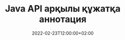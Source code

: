 ---
############################# Static ############################
layout: "product"
date: 2022-02-23T12:00:00+02:00
draft: false

product: "Annotation"
product_tag: "annotation"
platform: "Java"
platform_tag: "java"

############################# Head ############################
head_title: "Java Document Annotation API | PDF Word Excel PPTX кескіндерін қарау және аннотациялау"
head_description: "Java Document Annotation API. PDF Word DOCX, Excel XLSX, PPTX, EML EMLX, VSS VSD, OTP, CAD және кескін файл пішімдерін қараңыз, белгілеңіз, түсініктеме беріңіз және аннотациялаңыз."

############################# Header ##########################
title: "Java API арқылы құжатқа аннотация"
description: "PDF, HTML, MS Office және басқа құжат пішімдерін кез келген сыртқы бағдарламалық құралды орнатпай-ақ көру және аннотациялау мүмкіндіктері бар Java қолданбаларын құрастырыңыз."
button:
    enable: true
    icon: "fas fa-arrow-down"
    label: "Тегін сынақ нұсқасын жүктеп алыңыз"
    link: "https://downloads.groupdocs.com/annotation/java"

############################# SubMenu #########################
submenu:
    enable: true
    
    left:
        img_alt: "GroupDocs.Annotation for Java"
        image: "https://www.groupdocs.cloud/templates/groupdocs/images/product-logos/groupdocs-annotation-java.png"
        product: "GroupDocs.Annotation"
        platform: "Java"

    middle:
        button:
            # button loop
            - link: "#features"
              text: "Ерекше өзгешеліктері"

            # button loop
            - link: "https://products.groupdocs.app/annotation"
              text: "Тікелей демонстрациялар"

            # button loop
            - link: "https://purchase.groupdocs.com/pricing/annotation/java"
              text: "Баға белгілеу"

    right:
        link_download: "https://downloads.groupdocs.com/annotation"
        link_learn: "https://docs.groupdocs.com/annotation/java/"
        link_buy: "https://purchase.groupdocs.com"

############################# Overview ############################
overview:
    enable: true
    content: |
      GroupDocs.Annotation Java API — Android, MacOS, Linux, Windows сияқты әртүрлі платформалар мен операциялық жүйелердегі құжаттардағы аннотациялармен жұмыс істеуге мүмкіндік беретін өнім. GroupDocs.Annotation көптеген артықшылықтар беретін қарапайым API кітапханасын ұсынады: мысалы, деректерді құпия сақтау немесе кітапханамен жұмыс істеу үшін қанша қуатты таңдау қажет болса немесе аннотациялармен жұмысты ішінара өзгерту қажет болса, кітапхана өте жеңіл және икемді.

      GroupDocs.Annotation for Java API сізге аннотациялардың әртүрлі түрлерімен жұмыс істеуге мүмкіндік береді, олар мыналарды қамтиды: Мәтін, Полисызық, Аймақ, Асты сызу, Нүкте, Су таңбасы, Көрсеткі, Эллипс, Мәтінді ауыстыру, Қашықтық, Мәтін өрісі, Ресурсты өңдеу және т.б. Және көпшілігін қолдайды. PDF, HTML, Microsoft Office Word, Excel электрондық кестелері, PowerPoint презентациялары, Visio, Outlook электрондық пошталары, кескіндер, метафайлдар, CAD сызбалары және басқа да әртүрлі форматтар сияқты танымал құжаттар пішімдері. API құжат беттерінің нобайларын алу мүмкіндігін береді және PDF файлдарына және одан аннотацияларды импорттауды және экспорттауды қолдайды.

      Кітапхананы пайдалану арқылы [қосу](/annotation/java/bmp/), [өңдеу](/annotation/java/bmp/), [үзінді](/annotation/java/bmp/) және [жою](/annotation/java/bmp/) құжаттардан аннотациялар, құжаттарды бұру, нобайлар шешімін өзгерту және бұл барлық мүмкіндіктердің толық тізімі емес. Ол сондай-ақ барлық қолдау көрсетілетін құжат пішімдері ішінде сіздің талаптарыңызға сай аннотация сипаттарын теңшеу үшін деректер нысандарының толық жинағын ұсынады.

      GroupDocs.Annotation for Java API интерфейсімен жұмыс істеу өте қарапайым және бірнеше негізгі қадамдардан тұрады. Алдымен лицензияны орнату керек, содан кейін жұмыс істегіңіз келетін файлды таңдаңыз, содан кейін құжаттың аннотацияларымен (жою/өңдеу/шығару/жою) қандай да бір жолмен басқарыңыз және нәтижені сақтаңыз. Қосымша ақпарат алу үшін өнімді [documentation](https://docs.groupdocs.com/annotation/java/getting-started/) немесе [examples](https://github.com/groupdocs-annotation/GroupDocs.Annotation) қараңыз. -Java үшін) жинағы.
      
      GroupDocs.Annotation үнемі жаңартылып отырады және өз тұтынушыларына қолдау көрсетеді, сіз әрқашан бізге сұрақтар қоюға немесе өз идеяларыңызды жіберуге немесе жаңа нәрсеге қажеттіліктеріңіз туралы айтуыңызға болады және біз оны жаңа нұсқаларымызда қуана енгіземіз.
    tabs:
      enable: true
      
      ## TAB ONE ##
      tab_one:
        description: |
          Төменде Java үшін GroupDocs.Annotation шолуы берілген:
      
        right:
          enable: true
          icon: "fab fa-html5"
          title:  Шолу
          content: |
            * Аннотацияларды қосу
            * Аннотацияларды экспорттау 
            * Аннотацияларды импорттау
            * Жауапқа негізделген пікірлер
            * Аннотацияның үйлесімділігі
      
      ## TAB TWO ##
      tab_two:
        description: |
          GroupDocs.Annotation for Java бағдарламасы барлық танымал [құжат файл пішімдерін](https://docs.groupdocs.com/annotation/java/supported-document-formats/) қолдайды, соның ішінде: Microsoft Office, PDF, кескіндер және т.б.

        left:
          enable: true
          table:
            # table loop
            - title: "Microsoft Office Formats"
              content: |
                * **Word**: [DOC](/annotation/java/doc/), [DOCX](/annotation/java/docx/), [DOCM](/annotation/java/docm/), [DOT](/annotation/java/dot/), [DOTX](/annotation/java/dotx/), [RTF](/annotation/java/rtf/)
                * **Excel**: [XLS](/annotation/java/xls/), [XLSX](/annotation/java/xlsx/), [XLSB](/annotation/java/xlsb/), [XLSM](/annotation/java/xlsm/)
                * **PowerPoint**: [PPT](/annotation/java/ppt/), [PPTX](/annotation/java/pptx/), [PPS](/annotation/java/pps/), [PPSX](/annotation/java/ppsx/), [POTM](/annotation/java/potm/), [POTX](/annotation/java/potx/), [PPSM](/annotation/java/ppsm/), [PPTM](/annotation/java/pptm/), [WMF](/annotation/java/wmf/), [EMF](/annotation/java/emf/)
                * **Outlook**: [EML](/annotation/java/eml/), [EMLX](/annotation/java/emlx/), [MSG](/annotation/java/msg/)
                * **Visio**: [VSS](/annotation/java/vss/), [VST](/annotation/java/vst/), [VSD](/annotation/java/vsd/), [VSDX](/annotation/java/vsdx/), [VSX](/annotation/java/vsx/)

        right:
          enable: true
          table:
            # table loop
            - title: "Other Formats"
              content: |
                * **Portable**: [PDF](/annotation/java/pdf/) (PDF/A-1a, PDF/A-1b, PDF/A-2a)
                * **OpenDocument**: [ODT](/annotation/java/odt/), [ODS](/annotation/java/ods/), [ODP](/annotation/java/odp/)
                * **Images**: [BMP](/annotation/java/bmp/), [JPG](/annotation/java/jpg/), [JPEG](/annotation/java/jpeg/), [TIFF](/annotation/java/tiff/), [TIF](/annotation/java/tif/), [PNG](/annotation/java/png/), [GIF](/annotation/java/gif/), [DCM](/annotation/java/dcm/), [DICOM](/annotation/java/dicom/)
                * **AutoCAD**: [DWG](/annotation/java/dwg/), [DXF](/annotation/java/dxf/), [CAD](/annotation/java/cad/)
                * **Other**: [HTM](/annotation/java/htm/), [HTML](/annotation/java/html/), [CSV](/annotation/java/csv/), [DJVU](/annotation/java/djvu/), [OTP](/annotation/java/otp/), [OTT](/annotation/java/ott/)

      ## TAB THREE ##
      tab_three:
        description: |
          GroupDocs.Annotation for Java келесі операциялық жүйелерді, жақтауларды және пакет менеджерлерін қолдайды:
        
        left:
          enable: true
          table:
            # table loop
            - icon: "fab fa-windows"
              title:  Операциялық жүйелер
              content: |
                * Microsoft Windows Desktop
                * Microsoft Windows Server
                * Linux
                * MacOS

            # table loop
            - icon: "fas fa-code"
              title:  Қолдау көрсетілетін жақтаулар
              content: |
                * Java 7 (1.7) and above

        right:
          enable: true
          table:
            # table loop
            - icon: "fas fa-cogs"
              title:  Даму орталары
              content: |
                * NetBeans
                * IntelliJ IDEA
                * Eclipse

            # table loop
            - icon: "fas fa-tools"
              title:  Құрастыруды автоматтандыру құралы
              content: |
                * Maven

############################# Features ############################
features:
    enable: true
    title: GroupDocs. Java мүмкіндіктеріне арналған аннотация

    feature:
      # feature loop
      - icon: "fas fa-copy"
        link: "https://docs.groupdocs.com/annotation/java/add-area-annotation/"
        content: Құжатқа аймақ аннотациясын қосыңыз және қарапайым және кірістірілген түсініктемелерді байланыстырыңыз

      # feature loop
      - icon: "fas fa-eye"
        link: "https://docs.groupdocs.com/annotation/java/add-arrow-annotation/"
        content: Көрсеткі аннотациясын пайдаланып белгілі бір мазмұнды көрсетіңіз

      # feature loop
      - icon: "fas fa-bolt"
        link: "https://docs.groupdocs.com/annotation/java/add-watermark-annotation/"
        content: Мәтіндік су таңбаларын PDF, слайдтар, Excel жұмыс парақтары, кескіндер мен диаграммаларға бұрыштық күйде орнату
      
      # feature loop
      - icon: "fas fa-file-powerpoint"
        link: "https://docs.groupdocs.com/annotation/java/add-point-annotation/"
        content: Нүкте аннотациясын пайдаланып құжаттағы кез келген орынға қалқымалы түсініктемелерді қосыңыз

      # feature loop
      - icon: "fas fa-code"
        link: "https://docs.groupdocs.com/annotation/java/add-polyline-annotation/"
        content: Сызық сегменттерінің, доға сегменттерінің немесе екеуінің бірізділігін қосу үшін полисызық аннотациясын пайдаланыңыз

      # feature loop
      - icon: "fas fa-cloud"
        link: "https://docs.groupdocs.com/annotation/java/add-ellipse-annotation/"
        content: PDF, Word құжаттарына, электрондық кестелерге, презентацияларға, диаграммаларға және кескіндерге эллипс аннотациясын қосыңыз

      # feature loop
      - icon: "fas fa-remove-format"
        link: "https://docs.groupdocs.com/annotation/java/add-watermark-annotation/"
        content: PDF, PowerPoint, Excel, кескіндер және диаграммалар үшін бұрыштық су белгілерін қосыңыз

      # feature loop
      - icon: "fas fa-comment-slash"
        link: "https://docs.groupdocs.com/annotation/java/add-underline-annotation/"
        content: Құжатты кескін көрсетудегі мәтіндік аннотация координаттарын алу

      # feature loop
      - icon: "fas fa-location-arrow"
        link: "https://docs.groupdocs.com/annotation/java/add-annotation-to-the-document/"
        content: Құжаттағы нақты мәтіннің астын сызу, сызу немесе өзгерту

      # feature loop
      - icon: "fas fa-border-all"
        link: "https://docs.groupdocs.com/annotation/java/add-annotation-to-the-document/"
        content: Құжатқа мәтіндік мөр немесе су таңба және мәтін өрісін қосыңыз

      # feature loop
      - icon: "fas fa-wrench"
        link: "https://docs.groupdocs.com/annotation/java/add-point-annotation/"
        content: Word құжаттары мен PowerPoint презентациялары арасындағы аннотацияларды импорттау және экспорттау

      # feature loop
      - icon: "fas fa-columns"
        link: "https://docs.groupdocs.com/annotation/java/add-strikeout-annotation/"
        content: Excel электрондық кестелеріне мәтін, мәтінді ауыстыру, су таңбасы және ресурсты өңдеу аннотация түрлерімен түсіндірме жасау

      # feature loop
      - icon: "fas fa-file-word"
        link: "https://docs.groupdocs.com/annotation/java/get-file-info/"
        content: PowerPoint презентациялары мен слайдтарына полисызық, сызу, астын сызу немесе мәтіндік аннотацияларды қосыңыз

      # feature loop
      - icon: "fas fa-envelope"
        link: "https://docs.groupdocs.com/annotation/java/basic-usage/"
        content: X, Y координаттарын пайдалана отырып, презентацияларда нүктенің аннотациясын белгілеңіз

      # feature loop
      - icon: "fas fa-print"
        link: "https://docs.groupdocs.com/annotation/java/add-strikeout-annotation/"
        content: Кескіндерге сызу, мәтін, астын сызу немесе полисызық аннотацияларын қосыңыз

      # feature loop
      - icon: "fas fa-file-archive"
        link: "https://docs.groupdocs.com/annotation/java/add-link-annotation/"
        content: VSS және VSD сияқты Visio диаграммалары үшін құжат ақпараты мен кескіндерді алу
      
      # feature loop
      - icon: "fas fa-file-code"
        link: "https://docs.groupdocs.com/annotation/java/basic-usage/"
        content: Құжат беттерінің нобайларын алыңыз және көп бетті TIFF файлдарымен жұмыс жасаңыз

      # feature loop
      - icon: "fas fa-file-excel"
        link: "https://docs.groupdocs.com/annotation/java/get-file-info/"
        content: Бір функцияны шақыру арқылы құжаттың барлық аннотациясын алу

      # feature loop
      - icon: "fas fa-heading"
        link: "https://docs.groupdocs.com/annotation/java/add-link-annotation/"
        content: Сілтеме аннотацияларын PDF, Word және PowerPoint презентацияларына қосыңыз

      # feature loop
      - icon: "fas fa-project-diagram"
        link: "https://docs.groupdocs.com/annotation/java/add-point-annotation/"
        content: PDF, Word, диаграммалар, слайдтар және басқа да негізгі құжат пішімдері үшін SVG Path Parsing қолдауы

      # feature loop
      - icon: "fas fa-cube"
        link: "https://docs.groupdocs.com/annotation/java/technical-support/"
        content: Word құжаттарына су таңбасы аннотациясын қосу және мәтінді ауыстыру үшін тазалауды қолдау

      # feature loop
      - icon: "fab fa-uncharted"
        link: "https://docs.groupdocs.com/annotation/java/technical-support/"
        content: Мәтіндік аннотацияларға арналған диаграммалардағы пішінді өңдеуге қолдау көрсету
  
      # feature loop
      - icon: "fab fa-uncharted"
        link: "https://docs.groupdocs.com/annotation/java/advanced-usage/"
        content: Тезірек өңдеу үшін құжаттарды бетті алдын ала қарауды кэштеу арқылы уақытты үнемдеңіз
  
      # feature loop
      - icon: "fab fa-uncharted"
        link: "https://docs.groupdocs.com/annotation/java/add-annotation-to-the-document/"
        content: Word, Excel және PowerPoint құжаттарына тіпті ескі пішімдерде де оңай түсініктеме беріңіз

      # feature loop
      - icon: "fab fa-uncharted"
        link: "https://docs.groupdocs.com/annotation/java/add-distance-annotation/"
        content: Excel, PowerPoint және диаграммалар үшін қашықтық аннотациясының субтитрлерін көрсету

############################# Support ############################
support:
    enable: true

############################# Solutions ############################
solutions:
    enable: true
    title: GroupDocs.Annotation басқа танымал әзірлеу орталары үшін құжаттарды қарау API интерфейстерін ұсынады

    solution:
        # solution loop
        - img_alt: "GroupDocs.Annotation for .NET"
          image: "https://www.groupdocs.cloud/templates/groupdocs/images/product-logos/groupdocs-annotation-net.png"
          product: "GroupDocs.Annotation"
          platform: ".NET"
          link: "/annotation/net/"

############################# Back to top ###############################
back_to_top:
  enable: true
---